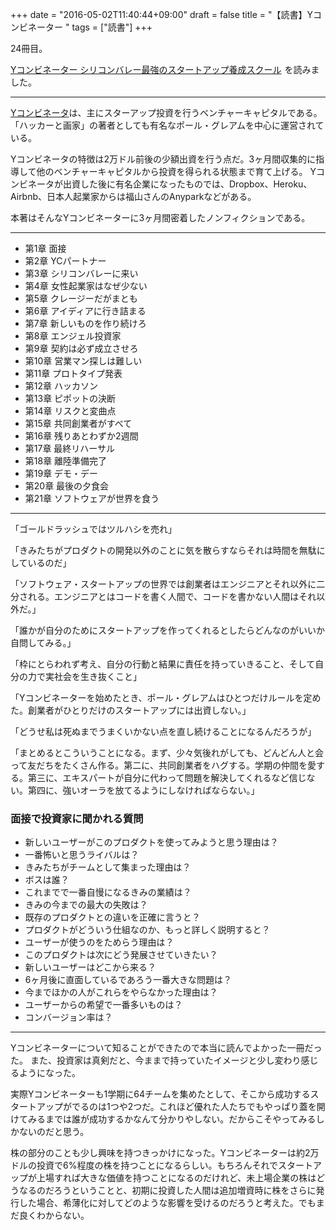 +++
date = "2016-05-02T11:40:44+09:00"
draft = false
title = "【読書】Yコンビネーター "
tags = ["読書"]
+++


24冊目。

<a  href="http://www.amazon.co.jp/gp/product/4822249468/ref=as_li_qf_sp_asin_tl?ie=UTF8&camp=247&creative=1211&creativeASIN=4822249468&linkCode=as2&tag=kotazi-22">Yコンビネーター シリコンバレー最強のスタートアップ養成スクール</a><img src="http://ir-jp.amazon-adsystem.com/e/ir?t=kotazi-22&l=as2&o=9&a=4822249468" width="1" height="1" border="0" alt="" style="border:none !important; margin:0px !important;" />
を読みました。

<hr>

[Yコンビネータ](https://ja.wikipedia.org/wiki/Y%E3%82%B3%E3%83%B3%E3%83%93%E3%83%8D%E3%83%BC%E3%82%BF_(%E4%BC%81%E6%A5%AD))は、主にスターアップ投資を行うベンチャーキャピタルである。「ハッカーと画家」の著者としても有名なポール・グレアムを中心に運営されている。

Yコンビネータの特徴は2万ドル前後の少額出資を行う点だ。3ヶ月間収集的に指導して他のベンチャーキャピタルから投資を得られる状態まで育て上げる。
Yコンビネータが出資した後に有名企業になったものでは、Dropbox、Heroku、Airbnb、日本人起業家からは福山さんのAnyparkなどがある。

本著はそんなYコンビネーターに3ヶ月間密着したノンフィクションである。

<hr>


- 第1章 面接
- 第2章 YCパートナー
- 第3章 シリコンバレーに来い
- 第4章 女性起業家はなぜ少ない
- 第5章 クレージーだがまとも
- 第6章 アイディアに行き詰まる
- 第7章 新しいものを作り続けろ
- 第8章 エンジェル投資家
- 第9章 契約は必ず成立させろ
- 第10章 営業マン探しは難しい
- 第11章 プロトタイプ発表
- 第12章 ハッカソン
- 第13章 ピポットの決断
- 第14章 リスクと変曲点
- 第15章 共同創業者がすべて
- 第16章 残りあとわずか2週間
- 第17章 最終リハーサル
- 第18章 離陸準備完了
- 第19章 デモ・デー
- 第20章 最後の夕食会
- 第21章 ソフトウェアが世界を食う

<hr>

「ゴールドラッシュではツルハシを売れ」

「きみたちがプロダクトの開発以外のことに気を散らすならそれは時間を無駄にしているのだ」

「ソフトウェア・スタートアップの世界では創業者はエンジニアとそれ以外に二分される。エンジニアとはコードを書く人間で、コードを書かない人間はそれ以外だ。」

「誰かが自分のためにスタートアップを作ってくれるとしたらどんなのがいいか自問してみる。」


「枠にとらわれず考え、自分の行動と結果に責任を持っていきること、そして自分の力で実社会を生き抜くこと」

「Yコンビネーターを始めたとき、ポール・グレアムはひとつだけルールを定めた。創業者がひとりだけのスタートアップには出資しない。」

「どうせ私は死ぬまでうまくいかない点を直し続けることになるんだろうが」

「まとめるとこういうことになる。まず、少々気後れがしても、どんどん人と会って友だちをたくさん作る。第二に、共同創業者をハグする。学期の仲間を愛する。第三に、エキスパートが自分に代わって問題を解決してくれるなど信じない。第四に、強いオーラを放てるようにしなければならない。」

### 面接で投資家に聞かれる質問

- 新しいユーザーがこのプロダクトを使ってみようと思う理由は？
- 一番怖いと思うライバルは？
- きみたちがチームとして集まった理由は？
- ボスは誰？
- これまでで一番自慢になるきみの業績は？
- きみの今までの最大の失敗は？
- 既存のプロダクトとの違いを正確に言うと？
- プロダクトがどういう仕組なのか、もっと詳しく説明すると？
- ユーザーが使うのをためらう理由は？
- このプロダクトは次にどう発展させていきたい？
- 新しいユーザーはどこから来る？
- 6ヶ月後に直面しているであろう一番大きな問題は？
- 今までほかの人がこれらをやらなかった理由は？
- ユーザーからの希望で一番多いものは？
- コンバージョン率は？

<hr>

Yコンビネーターについて知ることができたので本当に読んでよかった一冊だった。
また、投資家は真剣だと、今ままで持っていたイメージと少し変わり感じるようになった。

実際Yコンビネーターも1学期に64チームを集めたとして、そこから成功するスタートアップがでるのは1つや2つだ。これほど優れた人たちでもやっぱり蓋を開けてみるまでは誰が成功するかなんて分かりやしない。だからこそやってみるしかないのだと思う。

株の部分のことも少し興味を持つきっかけになった。Yコンビネーターは約2万ドルの投資で6%程度の株を持つことになるらしい。もちろんそれでスタートアップが上場すれば大きな価値を持つことになるのだけれど、未上場企業の株はどうなるのだろうということと、初期に投資した人間は追加増資時に株をさらに発行した場合、希薄化に対してどのような影響を受けるのだろうと考えた。でもまだ良くわからない。
